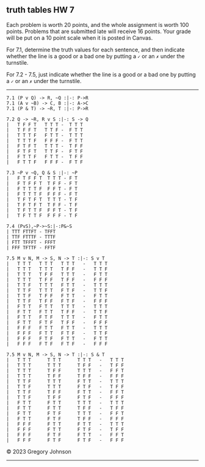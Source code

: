 ## truth tables HW 7

Each problem is worth 20 points, and the whole assignment is worth 100 points. Problems that are submitted late will receive 16 points. Your grade will be put on a 10 point scale when it is posted in Canvas.

For 7.1, determine the truth values for each sentence, and then indicate whether the line is a good or a bad one by putting a `✓` or an `✗` under the turnstile. 

For 7.2 - 7.5, just indicate whether the line is a good or a bad one by putting a `✓` or an `✗` under the turnstile.

---


~~~{.TruthTable .Validity system="magnusSL" options="turnstilemark nocounterexample nodash autoAtoms" points="20" late-credit="16"}
7.1 (P v Q) -> R, ~Q :|-: P->R
7.1 (A v ~B) -> C, B :|-: A->C
7.1 (P & T) -> ~R, T :|-: P->R
~~~

~~~{.TruthTable .Validity system="magnusSL" options="turnstilemark nocounterexample nodash" points="10" late-credit="8"}
7.2 Q -> ~R, R v S :|-: S -> Q
|   T F F T   T T T -  T T T
|   T F F T   T T F -  F T T
|   T T T F   F T T -  T T T
|   T T T F   F F F -  F T T
|   F T F T   T T T -  T F F
|   F T F T   T T F -  F T F
|   F T T F   F T T -  T F F
|   F T T F   F F F -  F T F

7.3 ~P v ~Q, Q & S :|-: ~P
|   F T F F T  T T T - F T
|   F T F F T  T F F - F T
|   F T T T F  F F T - F T
|   F T T T F  F F F - F T
|   T F T F T  T T T - T F
|   T F T F T  T F F - T F
|   T F T T F  F F T - T F
|   T F T T F  F F F - T F

7.4 (PvS),~P->~S:|-:P&~S
| TTT FTTFT - TFFT
| TTF FTTTF - TTTF
| FTT TFFFT - FFFT
| FFF TFTTF - FFTF

7.5 M v N, M -> S, N -> T :|-: S v T
|   T T T   T T T   T T T   -   T T T
|   T T T   T T T   T F F   -   T T F
|   T T T   T F F   T T T   -   F T T
|   T T T   T F F   T F F   -   F F F
|   T T F   T T T   F T T   -   T T T
|   T T F   T T T   F T F   -   T T F
|   T T F   T F F   F T T   -   F T T
|   T T F   T F F   F T F   -   F F F
|   F T T   F T T   T T T   -   T T T
|   F T T   F T T   T F F   -   T T F
|   F T T   F T F   T T T   -   F T T
|   F T T   F T F   T F F   -   F F F
|   F F F   F T T   F T T   -   T T T
|   F F F   F T T   F T F   -   T T F
|   F F F   F T F   F T T   -   F T T
|   F F F   F T F   F T F   -   F F F

7.5 M v N, M -> S, N -> T :|-: S & T
|   T T T      T T T      T T T   -   T T T
|   T T T      T T T      T F F   -   T F F
|   T T T      T F F      T T T   -   F F T
|   T T T      T F F      T F F   -   F F F
|   T T F      T T T      F T T   -   T T T
|   T T F      T T T      F T F   -   T F F
|   T T F      T F F      F T T   -   F F T
|   T T F      T F F      F T F   -   F F F
|   F T T      F T T      T T T   -   T T T
|   F T T      F T T      T F F   -   T F F
|   F T T      F T F      T T T   -   F F T
|   F T T      F T F      T F F   -   F F F
|   F F F      F T T      F T T   -   T T T
|   F F F      F T T      F T F   -   T F F
|   F F F      F T F      F T T   -   F F T
|   F F F      F T F      F T F   -   F F F

~~~








&copy; 2023 Gregory Johnson

---
